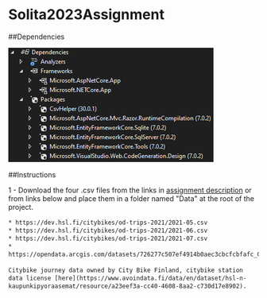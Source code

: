 # Solita2023Assignment

##Dependencies

![alt text](https://github.com/Selkamies/Solita2023Assignment/blob/Master/Images/Dependencies.png?raw=true)

##Instructions

1 - Download the four .csv files from the links in [assignment description](https://github.com/solita/dev-academy-2023-exercise) 
    or from links below and place them in a folder named "Data" at the root of the project. 

    * https://dev.hsl.fi/citybikes/od-trips-2021/2021-05.csv
    * https://dev.hsl.fi/citybikes/od-trips-2021/2021-06.csv
    * https://dev.hsl.fi/citybikes/od-trips-2021/2021-07.csv
    * https://opendata.arcgis.com/datasets/726277c507ef4914b0aec3cbcfcbfafc_0.csv

    Citybike journey data owned by City Bike Finland, citybike station data license [here](https://www.avoindata.fi/data/en/dataset/hsl-n-kaupunkipyoraasemat/resource/a23eef3a-cc40-4608-8aa2-c730d17e8902).
